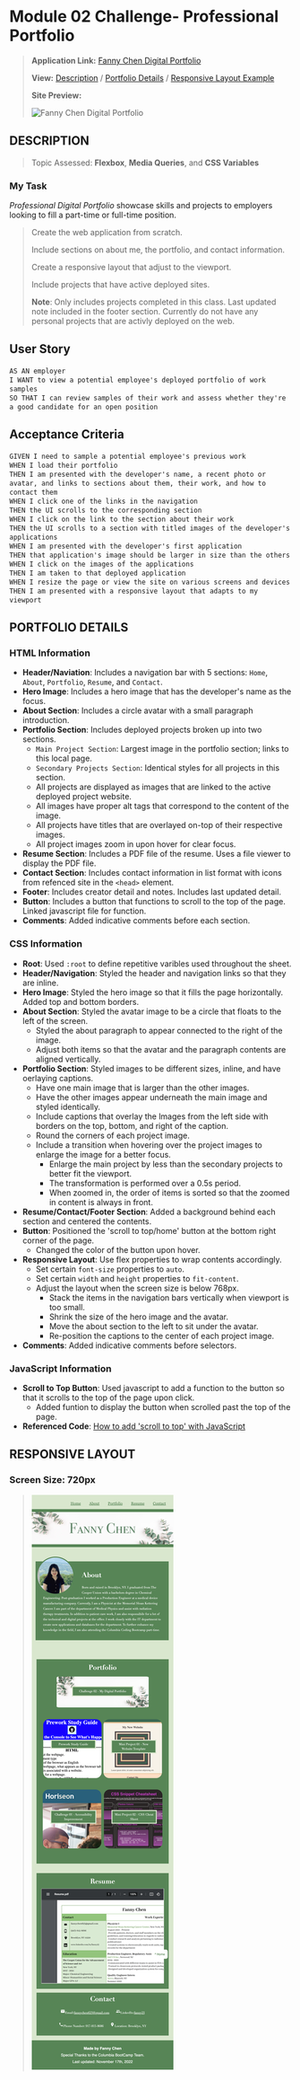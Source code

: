 # Module 02 Challenge- Professional Portfolio

>**Application Link:** [Fanny Chen Digital Portfolio](https://fannychen623.github.io/Challenge-02-Fanny-Chen-Digital-Portfolio/)
>
>**View:** [Description](#description) / [Portfolio Details](#portfolio-details) / [Responsive Layout Example](#responsive-layout)
>
>**Site Preview:**
>
>![Fanny Chen Digital Portfolio](/assets/images/Fanny%20Chen%20Digital%20Portfolio.png "Fanny Chen Digital Portfolio")
## **DESCRIPTION**

> Topic Assessed: **Flexbox**, **Media Queries**, and **CSS Variables**
### **My Task**

*Professional Digital Portfolio* showcase skills and projects to employers looking to fill a part-time or full-time position.

> Create the web application from scratch. 
>
> Include sections on about me, the portfolio, and contact information.
> 
> Create a responsive layout that adjust to the viewport.
>
> Include projects that have active deployed sites.
>
> **Note**: Only includes projects completed in this class. 
>Last updated note included in the footer section.
> Currently do not have any personal projects that are activly deployed on the web.
## User Story

```
AS AN employer
I WANT to view a potential employee's deployed portfolio of work samples
SO THAT I can review samples of their work and assess whether they're a good candidate for an open position
```

## Acceptance Criteria

```
GIVEN I need to sample a potential employee's previous work
WHEN I load their portfolio
THEN I am presented with the developer's name, a recent photo or avatar, and links to sections about them, their work, and how to contact them
WHEN I click one of the links in the navigation
THEN the UI scrolls to the corresponding section
WHEN I click on the link to the section about their work
THEN the UI scrolls to a section with titled images of the developer's applications
WHEN I am presented with the developer's first application
THEN that application's image should be larger in size than the others
WHEN I click on the images of the applications
THEN I am taken to that deployed application
WHEN I resize the page or view the site on various screens and devices
THEN I am presented with a responsive layout that adapts to my viewport
```

## **PORTFOLIO DETAILS**

### HTML Information
* **Header/Naviation**: Includes a navigation bar with 5 sections: `Home`, `About`, `Portfolio`, `Resume`, and `Contact`.
* **Hero Image**: Includes a hero image that has the developer's name as the focus.
* **About Section**: Includes a circle avatar with a small paragraph introduction.
* **Portfolio Section**: Includes deployed projects broken up into two sections. 
  * `Main Project Section`: Largest image in the portfolio section; links to this local page.
  * `Secondary Projects Section`: Identical styles for all projects in this section.
  * All projects are displayed as images that are linked to the active deployed project website.
  * All images have proper alt tags that correspond to the content of the image.
  * All projects have titles that are overlayed on-top of their respective images.
  * All project images zoom in upon hover for clear focus.
* **Resume Section**: Includes a PDF file of the resume. Uses a file viewer to display the PDF file.
* **Contact Section**: Includes contact information in list format with icons from refenced site in the `<head>` element.
* **Footer**: Includes creator detail and notes. Includes last updated detail.
* **Button**: Includes a button that functions to scroll to the top of the page. Linked javascript file for function.
* **Comments**: Added indicative comments before each section.

### CSS Information
* **Root**: Used `:root` to define repetitive varibles used throughout the sheet.
* **Header/Navigation**: Styled the header and navigation links so that they are inline.
* **Hero Image**: Styled the hero image so that it fills the page horizontally. Added top and bottom borders.
* **About Section**: Styled the avatar image to be a circle that floats to the left of the screen.
  * Styled the about paragraph to appear connected to the right of the image.
  * Adjust both items so that the avatar and the paragraph contents are aligned vertically.
* **Portfolio Section**: Styled images to be different sizes, inline, and have oerlaying captions.
  * Have one main image that is larger than the other images.
  * Have the other images appear underneath the main image and styled identically.
  * Include captions that overlay the lmages from the left side with borders on the top, bottom, and right of the caption.
  * Round the corners of each project image.
  * Include a transition when hovering over the project images to enlarge the image for a better focus.
    * Enlarge the main project by less than the secondary projects to better fit the viewport.
    * The transformation is performed over a 0.5s period.
    * When zoomed in, the order of items is sorted so that the zoomed in content is always in front.
* **Resume/Contact/Footer Section**: Added a background behind each section and centered the contents.
* **Button**: Positioned the 'scroll to top/home' button at the bottom right corner of the page.
  * Changed the color of the button upon hover.
* **Responsive Layout**: Use flex properties to wrap contents accordingly.
  * Set certain `font-size` properties to `auto`.
  * Set certain `width` and `height` properties to `fit-content`.
  * Adjust the layout when the screen size is below 768px.
    * Stack the items in the navigation bars vertically when viewport is too small.
    * Shrink the size of the hero image and the avatar.
    * Move the about section to the left to sit under the avatar.
    * Re-position the captions to the center of each project image.
* **Comments**: Added indicative comments before selectors.

### JavaScript Information
* **Scroll to Top Button**: Used javascript to add a function to the button so that it scrolls to the top of the page upon click.
  * Added funtion to display the button when scrolled past the top of the page.
* **Referenced Code**: [How to add 'scroll to top' with JavaScript](https://www.w3schools.com/howto/howto_js_scroll_to_top.asp)

## **RESPONSIVE LAYOUT**
### Screen Size: 720px
>![Responsive Layout 1](/assets/images/Fanny%20Chen%20Digital%20Portfolio%20Responsive%20Layout1.png "Responsive Layout 1")